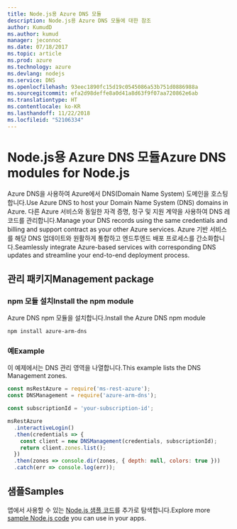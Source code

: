 ```yaml
---
title: Node.js용 Azure DNS 모듈
description: Node.js용 Azure DNS 모듈에 대한 참조
author: KumudD
ms.author: kumud
manager: jeconnoc
ms.date: 07/18/2017
ms.topic: article
ms.prod: azure
ms.technology: azure
ms.devlang: nodejs
ms.service: DNS
ms.openlocfilehash: 93eec1890fc15d19c0545086a53b751d0886988a
ms.sourcegitcommit: efa2d98deffe8a0d41a8d63f9f07aa720862e6ab
ms.translationtype: HT
ms.contentlocale: ko-KR
ms.lasthandoff: 11/22/2018
ms.locfileid: "52106334"
---
```

# <a name="azure-dns-modules-for-nodejs"></a><span data-ttu-id="4469e-103">Node.js용 Azure DNS 모듈</span><span class="sxs-lookup"><span data-stu-id="4469e-103">Azure DNS modules for Node.js</span></span>

<span data-ttu-id="4469e-104">Azure DNS을 사용하여 Azure에서 DNS(Domain Name System) 도메인을 호스팅합니다.</span><span class="sxs-lookup"><span data-stu-id="4469e-104">Use Azure DNS to host your Domain Name System (DNS) domains in Azure.</span></span> <span data-ttu-id="4469e-105">다른 Azure 서비스와 동일한 자격 증명, 청구 및 지원 계약을 사용하여 DNS 레코드를 관리합니다.</span><span class="sxs-lookup"><span data-stu-id="4469e-105">Manage your DNS records using the same credentials and billing and support contract as your other Azure services.</span></span> <span data-ttu-id="4469e-106">Azure 기반 서비스를 해당 DNS 업데이트와 원활하게 통합하고 엔드투엔드 배포 프로세스를 간소화합니다.</span><span class="sxs-lookup"><span data-stu-id="4469e-106">Seamlessly integrate Azure-based services with corresponding DNS updates and streamline your end-to-end deployment process.</span></span>

## <a name="management-package"></a><span data-ttu-id="4469e-107">관리 패키지</span><span class="sxs-lookup"><span data-stu-id="4469e-107">Management package</span></span>

### <a name="install-the-npm-module"></a><span data-ttu-id="4469e-108">npm 모듈 설치</span><span class="sxs-lookup"><span data-stu-id="4469e-108">Install the npm module</span></span>

<span data-ttu-id="4469e-109">Azure DNS npm 모듈을 설치합니다.</span><span class="sxs-lookup"><span data-stu-id="4469e-109">Install the Azure DNS npm module</span></span>

```bash
npm install azure-arm-dns
```

### <a name="example"></a><span data-ttu-id="4469e-110">예</span><span class="sxs-lookup"><span data-stu-id="4469e-110">Example</span></span>

<span data-ttu-id="4469e-111">이 예제에서는 DNS 관리 영역을 나열합니다.</span><span class="sxs-lookup"><span data-stu-id="4469e-111">This example lists the DNS Management zones.</span></span>

```javascript
const msRestAzure = require('ms-rest-azure');
const DNSManagement = require('azure-arm-dns');

const subscriptionId = 'your-subscription-id';

msRestAzure
  .interactiveLogin()
  .then(credentials => {
    const client = new DNSManagement(credentials, subscriptionId);
    return client.zones.list();
  })
  .then(zones => console.dir(zones, { depth: null, colors: true }))
  .catch(err => console.log(err));
```

## <a name="samples"></a><span data-ttu-id="4469e-112">샘플</span><span class="sxs-lookup"><span data-stu-id="4469e-112">Samples</span></span>

<span data-ttu-id="4469e-113">앱에서 사용할 수 있는 [Node.js 샘플 코드](https://azure.microsoft.com/resources/samples/?platform=nodejs)를 추가로 탐색합니다.</span><span class="sxs-lookup"><span data-stu-id="4469e-113">Explore more [sample Node.js code](https://azure.microsoft.com/resources/samples/?platform=nodejs) you can use in your apps.</span></span>
